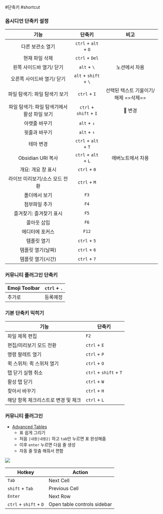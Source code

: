 #단축키 #shortcut 

### 옵시디언 단축키 설정
|                    기능                     |         단축키         |                 비고                 |
|:-------------------------------------------:|:----------------------:|:------------------------------------:|
|              다른 보관소 열기               |  `ctrl` + `alt` + `O`  |                                      |
|               현재 파일 삭제                |     `ctrl` + `Del`     |                                      |
|          왼쪽 사이드바 열기/ 닫기           |      `alt` + `\`       |            노션에서 차용             |
|         오른쪽 사이드바 열기/ 닫기          | `alt` + `shift` + `\`  |                                      |
|        파일 탐색기: 파일 탐색기 보기        |      `ctrl` + `I`      | 선택된 텍스트 기울이기/해제 ==삭제== |
| 파일 탐색기: 파일 탐색기에서 활성 파일 보기 | `ctrl` + `shift` + `I` |               📌 변경                |
|                아랫줄 바꾸기                |      `alt` + `↓`       |                                      |
|                윗줄과 바꾸기                |      `alt` + `↑`       |                                      |
|                  테마 변경                  |  `ctrl` + `alt` + `T`  |                                      |
|              Obsidian URI 복사              |  `ctrl` + `alt` + `L`  |          에버노트에서 차용           |
|             개요: 개요 창 표시              |      `ctrl` + `0`      |                                      |
|       라이브 미리보기/소스 모드 전환        |      `ctrl` + `M`      |                                      |
|                폴더에서 보기                |          `F3`          |                                      |
|                첨부파일 추가                |          `F4`          |                                      |
|           즐겨찾기: 즐겨찾기 표시           |          `F5`          |                                      |
|                 콜아웃 삽입                 |          `F6`          |                                      |
|               에디터에 포커스               |         `F12`          |                                      |
|                 템플릿 열기                 |      `ctrl` + `5`      |                                      |
|              템플릿 열기(날짜)              |      `ctrl` + `6`      |                                      |
|              템플릿 열기(시간)              |      `ctrl` + `7`      |                                      |


### 커뮤니티 플러그인 단축키
| Emoji Toolbar | `ctrl` + `.` |
| ------------- | ------------ |
| 추가로        | 등록예정     |


### 기본 단축키 익히기
| 기능                      | 단축키                 |
| ------------------------- | ---------------------- |
| 파일 제목 편집            | `F2`                   |
| 편집/미리보기 모드 전환   | `ctrl` + `E`           |
| 명령 팔레트 열기          | `ctrl` + `P`           |
| 퀵 스위처: 퀵 스위처 열기 | `ctrl` + `O`           |
| 탭 닫기 실행 취소         | `ctrl` + `shift` + `T` |
| 활성 탭 닫기              | `ctrl` + `W`           |
| 찾아서 바꾸기             | `ctrl` + `H`           |
| 해당 항목 체크리스트로 변경 및 체크| `ctrl` + `L`       |


### 커뮤니티 플러그인

-   [Advanced Tables](obsidian://show-plugin?id=table-editor-obsidian) 
    - 표 쉽게 그리기
    - 처음 `|내용|내용2|` 하고 `tab`만 누르면 표 완성해줌
    - 이후 `enter` 누르면 다음 줄 생성
    - 자동 줄 맞춤 해줘서 편함

![](assets/image-20230217163551003.png)

| Hotkey                 | Action                      |
| ---------------------- | --------------------------- |
| `Tab`                  | Next Cell                   |
| ``shift`` + `Tab`        | Previous Cell               |
| `Enter`                | Next Row                    |
| ``ctrl`` + ``shift`` + `D` | Open table controls sidebar |
 
